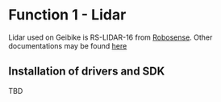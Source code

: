 # Function 1 - Lidar

Lidar used on Geibike is RS-LIDAR-16 from [Robosense](https://www.robosense.ai/en/resources-27). Other documentations may be found [here](https://www.generationrobots.com/fr/403308-telemetre-laser-rs-lidar-16-robosense.html#spec)

## Installation of drivers and SDK
TBD